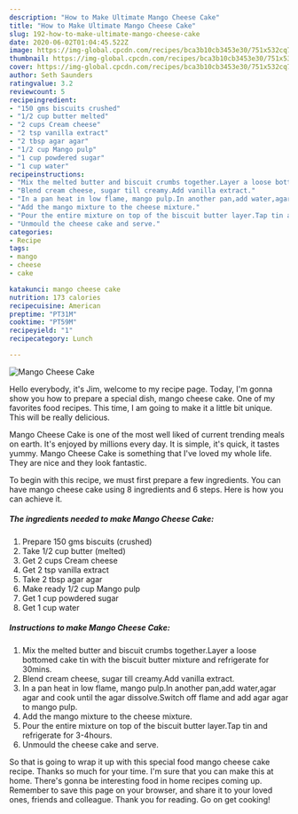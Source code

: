 ```yaml
---
description: "How to Make Ultimate Mango Cheese Cake"
title: "How to Make Ultimate Mango Cheese Cake"
slug: 192-how-to-make-ultimate-mango-cheese-cake
date: 2020-06-02T01:04:45.522Z
image: https://img-global.cpcdn.com/recipes/bca3b10cb3453e30/751x532cq70/mango-cheese-cake-recipe-main-photo.jpg
thumbnail: https://img-global.cpcdn.com/recipes/bca3b10cb3453e30/751x532cq70/mango-cheese-cake-recipe-main-photo.jpg
cover: https://img-global.cpcdn.com/recipes/bca3b10cb3453e30/751x532cq70/mango-cheese-cake-recipe-main-photo.jpg
author: Seth Saunders
ratingvalue: 3.2
reviewcount: 5
recipeingredient:
- "150 gms biscuits crushed"
- "1/2 cup butter melted"
- "2 cups Cream cheese"
- "2 tsp vanilla extract"
- "2 tbsp agar agar"
- "1/2 cup Mango pulp"
- "1 cup powdered sugar"
- "1 cup water"
recipeinstructions:
- "Mix the melted butter and biscuit crumbs together.Layer a loose bottomed cake tin with the biscuit butter mixture and refrigerate for 30mins."
- "Blend cream cheese, sugar till creamy.Add vanilla extract."
- "In a pan heat in low flame, mango pulp.In another pan,add water,agar agar and cook until the agar dissolve.Switch off flame and add agar agar to mango pulp."
- "Add the mango mixture to the cheese mixture."
- "Pour the entire mixture on top of the biscuit butter layer.Tap tin and refrigerate for 3-4hours."
- "Unmould the cheese cake and serve."
categories:
- Recipe
tags:
- mango
- cheese
- cake

katakunci: mango cheese cake 
nutrition: 173 calories
recipecuisine: American
preptime: "PT31M"
cooktime: "PT59M"
recipeyield: "1"
recipecategory: Lunch

---
```



![Mango Cheese Cake](https://img-global.cpcdn.com/recipes/bca3b10cb3453e30/751x532cq70/mango-cheese-cake-recipe-main-photo.jpg)

Hello everybody, it's Jim, welcome to my recipe page. Today, I'm gonna show you how to prepare a special dish, mango cheese cake. One of my favorites food recipes. This time, I am going to make it a little bit unique. This will be really delicious.



Mango Cheese Cake is one of the most well liked of current trending meals on earth. It's enjoyed by millions every day. It is simple, it's quick, it tastes yummy. Mango Cheese Cake is something that I've loved my whole life. They are nice and they look fantastic.


To begin with this recipe, we must first prepare a few ingredients. You can have mango cheese cake using 8 ingredients and 6 steps. Here is how you can achieve it.

<!--inarticleads1-->

##### The ingredients needed to make Mango Cheese Cake:

1. Prepare 150 gms biscuits (crushed)
1. Take 1/2 cup butter (melted)
1. Get 2 cups Cream cheese
1. Get 2 tsp vanilla extract
1. Take 2 tbsp agar agar
1. Make ready 1/2 cup Mango pulp
1. Get 1 cup powdered sugar
1. Get 1 cup water




<!--inarticleads2-->

##### Instructions to make Mango Cheese Cake:

1. Mix the melted butter and biscuit crumbs together.Layer a loose bottomed cake tin with the biscuit butter mixture and refrigerate for 30mins.
1. Blend cream cheese, sugar till creamy.Add vanilla extract.
1. In a pan heat in low flame, mango pulp.In another pan,add water,agar agar and cook until the agar dissolve.Switch off flame and add agar agar to mango pulp.
1. Add the mango mixture to the cheese mixture.
1. Pour the entire mixture on top of the biscuit butter layer.Tap tin and refrigerate for 3-4hours.
1. Unmould the cheese cake and serve.




So that is going to wrap it up with this special food mango cheese cake recipe. Thanks so much for your time. I'm sure that you can make this at home. There's gonna be interesting food in home recipes coming up. Remember to save this page on your browser, and share it to your loved ones, friends and colleague. Thank you for reading. Go on get cooking!
